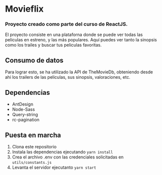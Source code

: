 # Movieflix

### Proyecto creado como parte del curso de ReactJS.

El proyecto consiste en una plataforna donde se puede ver todas las peliculas en estreno, y las más populares. Aquí puedes ver tanto la sinopsis como los trailes y buscar tus peliculas favoritas.

## Consumo de datos

Para lograr esto, se ha utilizado la API de TheMovieDb, obteniendo desde ahi los trailers de las peliculas, sus sinopsis, valoraciones, etc.

## Dependencias

* AntDesign
* Node-Sass
* Query-string
* rc-pagination

## Puesta en marcha

1. Clona este repositorio
2. Instala las dependencias ejecutando `yarn install`
3. Crea el archivo .env con las credenciales solicitadas en `utils/constants.js`
4. Levanta el servidor ejecutanto `yarn start`
